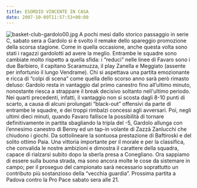 ```yaml
---
title: ESORDIO VINCENTE IN CASA
date: 2007-10-09T11:57:53+00:00
---
```

![basket-club-gardolo00.jpg](/images/articoli/basket-club-gardolo00.jpg) A pochi mesi dallo storico passaggio in serie C, sabato sera a Gardolo si è svolto il remake dello spareggio promozione della scorsa stagione. Come in quella occasione, anche questa volta sono stati i ragazzi gardolotti ad avere la meglio. Entrambe le squadre sono cambiate molto rispetto a quella sfida: i “reduci” nelle linee di Favaro sono i due Barbiero, il capitano Scaramuzza, il play Zanella e Meggiato (assente per infortunio il lungo Vendrame). Chi si aspettava una partita emozionante e ricca di “colpi di scena” come quella dello scorso anno sarà però rimasto deluso: Gardolo resta in vantaggio dal primo canestro fino all’ultimo minuto, nonostante riesca a strappare il break decisivo soltanto nell'ultimo periodo. Nei quarti precedenti, infatti, il vantaggio non si scosta dagli 8-10 punti di scarto, a causa di alcuni prolungati “black-out” offensivi da parte di entrambe le squadre, e dei troppi rimbalzi concessi agli avversari. Poi, negli ultimi dieci minuti, quando Favaro fallisce la possibilità di tornare definitivamente in partita sbagliando la tripla del -5, Gardolo allunga con l’ennesimo canestro di Benny ed un tap-in volante di Zazzà Zanlucchi che chiudono i giochi. Da sottolineare la sontuosa prestazione di Baftiroski e del solito ottimo Paia. Una vittoria importante per il morale e per la classifica, che convalida le nostre ambizioni e dimostra il carattere della squadra, capace di rialzarsi subito dopo la sberla presa a Conegliano. Ora sappiamo di essere sulla buona strada, ma sono ancora molte le cose da sistemare in campo; per il proseguo del campionato sarà necessario soprattutto un contributo più sostanzioso della “vecchia guardia”. Prossima partita a Padova contro la Pro Pace sabato sera alle 21.